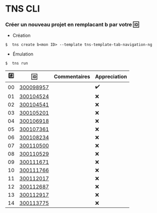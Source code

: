 # TNS CLI

### Créer un nouveau projet en remplacant b<mon ID> par votre :id:

* Création

```
$  tns create b<mon ID> --template tns-template-tab-navigation-ng
```

* Émulation

```
$  tns run
```



|:hash:| :id:      |   Commentaires                           | Appreciation      |
|------|-----------|----------------------------------------------------------|-----|
| 00   | [300098957](b300098957) |                                                          | :heavy_check_mark: |
| 01   | [300104524](b300104524) |                                                          | :x: |
| 02   | [300104541]() |                                                          | :x: |
| 03   | [300105201]() |                                                          | :x: |
| 04   | [300106918]() |                                                          | :x: |
| 05   | [300107361]() |                                                          | :x: |
| 06   | [300108234]() |                                                          | :x: |
| 07   | [300110500]() |                                                          | :x: |
| 08   | [300110529]() |                                                          | :x: |
| 09   | [300111671]() |                                                          | :x: |
| 10   | [300111766]() |                                                          | :x: |
| 11   | [300112017]() |                                                          | :x: |
| 12   | [300112687]() |                                                          | :x: |
| 13   | [300112917]() |                                                          | :x: |
| 14   | [300113775]() |                                                          | :x: |
